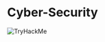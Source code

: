 # Cyber-Security
<img src="https://tryhackme-badges.s3.amazonaws.com/Lopepi.png" alt="TryHackMe">


